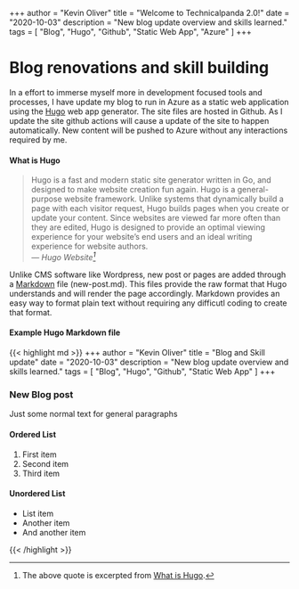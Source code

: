 +++
author = "Kevin Oliver"
title = "Welcome to Technicalpanda 2.0!"
date = "2020-10-03"
description = "New blog update overview and skills learned."
tags = [
    "Blog", "Hugo", "Github", "Static Web App", "Azure"
]
+++

# Blog renovations and skill building

In a effort to immerse myself more in development focused tools and processes, I have update my blog to run in Azure as a static web application using the [Hugo](https://gohugo.io/) web app generator. The site files are hosted in Github. As I update the site github actions will cause a update of the site to happen automatically. New content will be pushed to Azure without any interactions required by me. 

#### What is Hugo
> Hugo is a fast and modern static site generator written in Go, and designed to make website creation fun again. Hugo is a general-purpose website framework. Unlike systems that dynamically build a page with each visitor request, Hugo builds pages when you create or update your content. Since websites are viewed far more often than they are edited, Hugo is designed to provide an optimal viewing experience for your website’s end users and an ideal writing experience for website authors.<br>
> — <cite>Hugo Website[^1]</cite>
[^1]: The above quote is excerpted from [What is Hugo](https://gohugo.io/about/what-is-hugo/).


Unlike CMS software like Wordpress, new post or pages are added through a [Markdown](https://daringfireball.net/projects/markdown/) file (new-post.md). This files provide the raw format that Hugo understands and will render the page accordingly. Markdown provides an easy way to format plain text without requiring any difficutl coding to create that format. 

#### Example Hugo Markdown file
{{< highlight md >}}
+++
author = "Kevin Oliver"
title = "Blog and Skill update"
date = "2020-10-03"
description = "New blog update overview and skills learned."
tags = [
    "Blog", "Hugo", "Github", "Static Web App"
]
+++

### New Blog post
Just some normal text for general paragraphs

#### Ordered List

1. First item
2. Second item
3. Third item

#### Unordered List

* List item
* Another item
* And another item

{{< /highlight >}}


